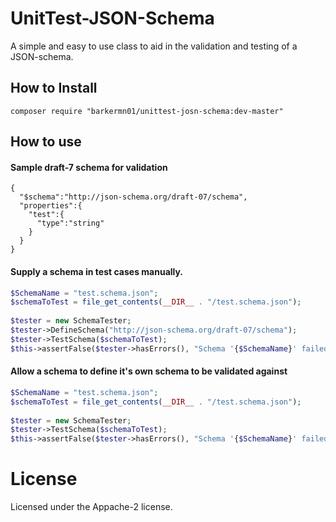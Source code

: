 # UnitTest-JSON-Schema
A simple and easy to use class to aid in the validation and testing of a JSON-schema.

## How to Install
```
composer require "barkermn01/unittest-josn-schema:dev-master"
```

## How to use
#### Sample draft-7 schema for validation
```json+schema
{
  "$schema":"http://json-schema.org/draft-07/schema",
  "properties":{
    "test":{
      "type":"string"
    }
  }
}
```
#### Supply a schema in test cases manually.
```php
$SchemaName = "test.schema.json";
$schemaToTest = file_get_contents(__DIR__ . "/test.schema.json");
				
$tester = new SchemaTester;
$tester->DefineSchema("http://json-schema.org/draft-07/schema");
$tester->TestSchema($schemaToTest);
$this->assertFalse($tester->hasErrors(), "Schema '{$SchemaName}' failed vailidation: '".$tester->getErrors());
```

#### Allow a schema to define it's own schema to be validated against
```php
$SchemaName = "test.schema.json";
$schemaToTest = file_get_contents(__DIR__ . "/test.schema.json");
				
$tester = new SchemaTester;
$tester->TestSchema($schemaToTest);
$this->assertFalse($tester->hasErrors(), "Schema '{$SchemaName}' failed vailidation: '".$tester->getErrors());
```

# License
Licensed under the Appache-2 license.